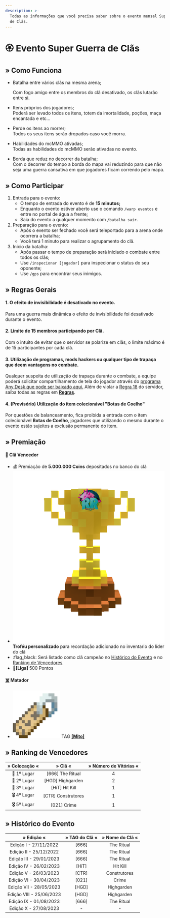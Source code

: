 ```yaml
---
description: >-
  Todas as informações que você precisa saber sobre o evento mensal Super Guerra
  de Clãs.
---
```


# 🏵 Evento Super Guerra de Clãs

## » Como Funciona

*   Batalha entre vários clãs na mesma arena;

    Com fogo amigo entre os membros do clã desativado, os clãs lutarão entre si.
* Itens próprios dos jogadores;\
  Poderá ser levado todos os itens, totem da imortalidade, poções, maça encantada e etc...
* Perde os itens ao morrer;\
  Todos os seus itens serão dropados caso você morra.
* Habilidades do mcMMO ativadas;\
  Todas as habilidades do mcMMO serão ativadas no evento.
* Borda que reduz no decorrer da batalha;\
  Com o decorrer do tempo a borda do mapa vai reduzindo para que não seja uma guerra cansativa em que jogadores ficam correndo pelo mapa.

## » Como Participar

1. Entrada para o evento:
   * O tempo de entrada do evento é de **15 minutos;**
   * Enquanto o evento estiver aberto use o comando `/warp eventos` e entre no portal de água a frente;
   * Saia do evento a qualquer momento com `/batalha sair`.
2. Preparação para o evento:
   * Após o evento ser fechado você será teleportado para a arena onde ocorrera a batalha;
   * Você terá 1 minuto para realizar o agrupamento do clã.
3. Inicio da batalha:
   * Após passar o tempo de preparação será iniciado o combate entre todos os clãs;
   * Use `/inspecionar [jogador]` para inspecionar o status do seu oponente;
   * Use `/gps` para encontrar seus inimigos.

## » Regras Gerais

#### 1. O efeito de invisibilidade é desativado no evento.

Para uma guerra mais dinâmica o efeito de invisibilidade foi desativado durante o evento.

#### 2. Limite de 15 membros participando por Clã.

Com o intuito de evitar que o servidor se polarize em clãs, o limite máximo é de 15 participantes por cada clã.

#### **3. Utilização de programas, mods hackers ou qualquer tipo de trapaça que deem vantagens no combate.**

Qualquer suspeita de utilização de trapaça durante o combate, a equipe poderá solicitar compartilhamento de tela do jogador através do [programa Any Desk que pode ser baixado aqui.](https://anydesk.com/pt/downloads) Além de violar a [Regra 18](https://wiki.rederevo.com/regras/jogabilidade#01-7) do servidor, saiba todas as regras em [**Regras**](../../regras/).

#### **4. (Provisório) Utilização do item colecionável "Botas de Coelho"**

Por questões de balanceamento, fica proibida a entrada com o item colecionável **Botas de Coelho**, jogadores que utilizando o mesmo durante o evento estão sujeitos a exclusão permanente do item.

## » Premiação

#### 🥇 **Clã Vencedor**

* :moneybag: Premiação de **5.000.000 Coins** depositados no banco do clã
* <img src="../../.gitbook/assets/trofeurevo (2).png" alt="" data-size="line">**Troféu personalizado** para recordação adicionado no inventario do líder do clã
* :flag\_black: Será listado como clã campeão no [Histórico do Evento](evento-super-guerra-de-clas.md#historico-do-evento) e no [Ranking de Vencedores](evento-super-guerra-de-clas.md#undefined)
* 💎**\[Liga]** 500 Pontos

#### [☠️](https://emojipedia.org/skull-and-crossbones/) **Matador**

* <img src="../../.gitbook/assets/image (14) (1) (2).png" alt="" data-size="line"> TAG [**\[Mito\]**](broken-reference)

## » Ranking de Vencedores

|  » Colocação «  |        » Clã «      | » Número de Vitórias «       |
| :-------------: | :-----------------: | :--------------------------: |
|   🥇 1º Lugar   |  \[666] The Ritual  |               4              |
|   🥈 2º Lugar   |  \[HGD] Highgarden  |               2              |
|   🥉 3º Lugar   |   \[HiT] Hit Kill   |               1              |
| **🎖** 4º Lugar | \[CTR] Construtores |               1              |
| **🎖** 5º Lugar |     \[021] Crime    |               1              |

## » Histórico do Evento

|        » Edição «        | » TAG do Clã « | » Nome do Clã « |
| :----------------------: | :------------: | :-------------: |
|   Edição I - 27/11/2022  |     \[666]     |    The Ritual   |
|  Edição II - 25/12/2022  |     \[666]     |    The Ritual   |
|  Edição III - 29/01/2023 |     \[666]     |    The Ritual   |
|  Edição IV - 26/02/2023  |     \[HiT]     |     Hit Kill    |
|   Edição V - 26/03/2023  |     \[CTR]     |   Construtores  |
|  Edição VI - 30/04/2023  |     \[021]     |      Crime      |
|  Edição VII - 28/05/2023 |     \[HGD]     |    Highgarden   |
| Edição VIII - 25/06/2023 |     \[HGD]     |    Highgarden   |
|  Edição IX - 01/08/2023  |     \[666]     |    The Ritual   |
|   Edição X - 27/08/2023  |        -       |        -        |

